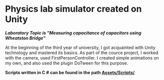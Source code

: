 # Physics lab simulator created on Unity
_**Laboratory Topic is "Measuring capacitance of capacitors using Wheatston Bridge"**_

At the beginning of the third year of university, I got acquainted with Unity technology and mastered its basics. As part of the cource project, I worked with the camera, used FirstPersonController. I created simple animations on my own, and also used the plugin DoTween for this purpose.

**Scripts written in C # can be found in the path [Assets/Scripts/](https://github.com/Evgh/CourceProjectLabSimulator/tree/master/Assets/Scripts)**

